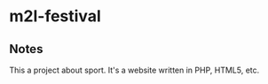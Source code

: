 m2l-festival
============

## Notes

This a project about sport. It's a website written in PHP, HTML5, etc.
